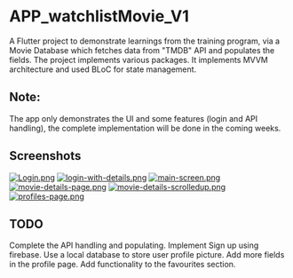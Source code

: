 # APP_watchlistMovie_V1

A Flutter project to demonstrate learnings from the training program, via a Movie Database which fetches data from "TMDB" API and populates the fields.
The project implements various packages.
It implements MVVM architecture and used BLoC for state management.

## Note:
The app only demonstrates the UI and some features (login and API handling), the complete implementation will be done in the coming weeks.

## Screenshots
[![Login.png](https://i.postimg.cc/L5mMSTmd/Login.png)](https://postimg.cc/LYQWBjqv)
[![login-with-details.png](https://i.postimg.cc/bNCjXkMM/login-with-details.png)](https://postimg.cc/SJMPC2m7)
[![main-screen.png](https://i.postimg.cc/Mpg2Hxzm/main-screen.png)](https://postimg.cc/LJk0QcYJ)
[![movie-details-page.png](https://i.postimg.cc/3RHsjB4y/movie-details-page.png)](https://postimg.cc/Z9Vs46LZ)
[![movie-details-scrolledup.png](https://i.postimg.cc/vBLp0Vf0/movie-details-scrolledup.png)](https://postimg.cc/LY5CXhyP)
[![profiles-page.png](https://i.postimg.cc/xdHrb7CD/profiles-page.png)](https://postimg.cc/8F1X2ZMt)


## TODO
Complete the API handling and populating.
Implement Sign up using firebase.
Use a local database to store user profile picture.
Add more fields in the profile page.
Add functionality to the favourites section.


